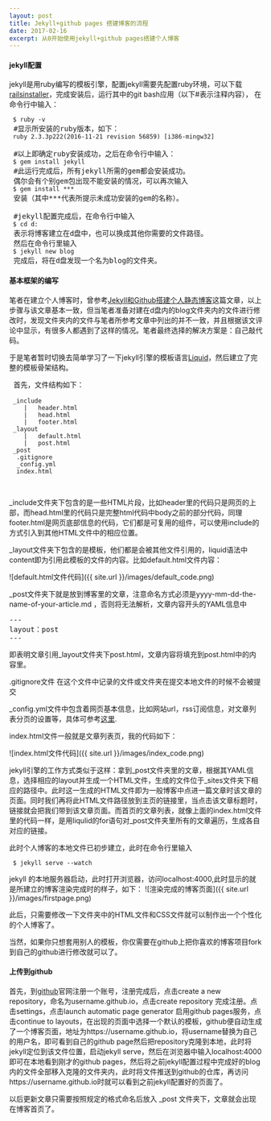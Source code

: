 ```yaml
---
layout: post
title: Jekyll+github pages 搭建博客的流程
date: 2017-02-16
excerpt: 从0开始使用jekyll+github pages搭建个人博客
---
```


#### jekyll配置
 jekyll是用ruby编写的模板引擎，配置jekyll需要先配置ruby环境，可以下载[railsinstaller](http://railsinstaller.org/en)，完成安装后，运行其中的git bash应用（以下#表示注释内容），
 在命令行中输入：
 <pre>
<code> $ ruby -v </code>
 #显示所安装的ruby版本，如下：
<code> ruby 2.3.3p222(2016-11-21 revision 56859) [i386-mingw32]</code>

 #以上即确定ruby安装成功，之后在命令行中输入：
<code> $ gem install jekyll </code>
 #此运行完成后，所有jekyll所需的gem都会安装成功。
 偶尔会有个别gem包出现不能安装的情况，可以再次输入
<code> $ gem install ***</code>
 安装（其中***代表所提示未成功安装的gem的名称）。

 #jekyll配置完成后，在命令行中输入
<code> $ cd d: </code>
 表示将博客建立在d盘中，也可以换成其他你需要的文件路径。
 然后在命令行里输入
<code> $ jekyll new blog </code>
 完成后，将在d盘发现一个名为blog的文件夹。
</pre>


#### 基本框架的编写

笔者在建立个人博客时，曾参考[Jekyll和Github搭建个人静态博客](http://pwnny.cn/original/2016/06/26/MakeBlog.html)这篇文章，以上步骤与该文章基本一致，但当笔者准备对建在d盘内的blog文件夹内的文件进行修改时，发现文件夹内的文件与笔者所参考文章中列出的并不一致，并且根据该文评论中显示，有很多人都遇到了这样的情况。笔者最终选择的解决方案是：自己敲代码。

于是笔者暂时切换去简单学习了一下jekyll引擎的模板语言[Liquid](https://github.com/Shopify/liquid/wiki/Liquid-for-Designers)，然后建立了完整的模板骨架结构。
<pre>
 首先，文件结构如下：
 <code>
 _include
    |	header.html
    |	head.html
    |	footer.html
 _layout
    |   default.html
    |	post.html
 _post
  .gitignore
  _config.yml
  index.html
 </code>
 </pre>
_include文件夹下包含的是一些HTML片段，比如header里的代码只是网页的上部，而head.html里的代码只是完整html代码中body之前的部分代码，同理footer.html是网页底部信息的代码，它们都是可复用的组件，可以使用include的方式引入到其他HTML文件中的相应位置。

_layout文件夹下包含的是模板，他们都是会被其他文件引用的，liquid语法中content即为引用此模板的文件的内容。比如default.html文件内容：

![default.html文件代码]({{ site.url }}/images/default_code.png)

_post文件夹下就是放到博客里的文章，注意命名方式必须是yyyy-mm-dd-the-name-of-your-article.md ，否则将无法解析，文章内容开头的YAML信息中
<pre>
---
layout：post
---
</pre>
即表明文章引用_layout文件夹下post.html，文章内容将填充到post.html中的内容里。

.gitignore文件
在这个文件中记录的文件或文件夹在提交本地文件的时候不会被提交

_config.yml文件中包含着网页基本信息，比如网站url，rss订阅信息，对文章列表分页的设置等，具体可参考[这里](http://jekyll.com.cn/docs/configuration/).

index.html文件一般就是文章列表页，我的代码如下：

![index.html文件代码]({{ site.url }}/images/index_code.png)

jekyll引擎的工作方式类似于这样：拿到_post文件夹里的文章，根据其YAML信息，选择相应的layout并生成一个HTML文件，生成的文件位于_sites文件夹下相应的路径中。此时这一生成的HTML文件即为一般博客中点进一篇文章时该文章的页面。同时我们再将此HTML文件路径放到主页的链接里，当点击该文章标题时，链接就会把我们带到该文章页面。而首页的文章列表，就像上面的index.html文件里的代码一样，是用liqulid的for语句对_post文件夹里所有的文章遍历，生成各自对应的链接。

此时个人博客的本地文件已初步建立，此时在命令行里输入
<pre><code> $ jekyll serve --watch</code></pre>
jekyll 的本地服务器启动，此时打开浏览器，访问localhost:4000,此时显示的就是所建立的博客渲染完成时的样子，如下：
![渲染完成的博客页面]({{ site.url }}/images/firstpage.png)

此后，只需要修改一下文件夹中的HTML文件和CSS文件就可以制作出一个个性化的个人博客了。

当然，如果你只想套用别人的模板，你仅需要在github上把你喜欢的博客项目fork到自己的github进行修改就可以了。


#### 上传到github
首先，到[github](https://github.com)官网注册一个账号，注册完成后，点击create a new repository，命名为username.github.io，点击create repository 完成注册。点击settings，点击launch automatic page generator 启用github pages服务，点击continue to layouts，在出现的页面中选择一个默认的模板，github便自动生成了一个博客页面，地址为https://username.github.io，将username替换为自己的用户名，即可看到自己的github page然后把repository克隆到本地，此时将jekyll定位到该文件位置，启动jekyll serve，然后在浏览器中输入localhost:4000即可在本地看到刚才的github pages，然后将之前jekyll配置过程中完成好的blog内的文件全部移入克隆的文件夹内，此时将文件推送到github的仓库，再访问https://username.github.io时就可以看到之前jekyll配置好的页面了。

以后更新文章只需要按照规定的格式命名后放入 _post 文件夹下，文章就会出现在博客首页了。
